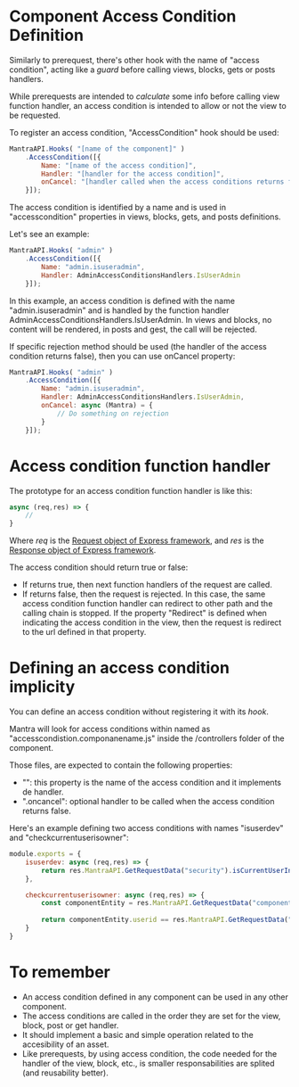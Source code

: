 # Component Access Condition Definition

Similarly to prerequest, there's other hook with the name of "access condition", acting like a *guard* before calling views, blocks, gets or posts handlers.

While prerequests are intended to *calculate* some info before calling view function handler, an access condition is intended to allow or not the view to be requested.

To register an access condition, "AccessCondition" hook should be used:

```js
MantraAPI.Hooks( "[name of the component]" )
    .AccessCondition([{
        Name: "[name of the access condition]",
        Handler: "[handler for the access condition]",
        onCancel: "[handler called when the access conditions returns false, optional]"
    }]);
```

The access condition is identified by a name and is used in "accesscondition" properties in views, blocks, gets, and posts definitions.

Let's see an example:

```js
MantraAPI.Hooks( "admin" )
    .AccessCondition([{
        Name: "admin.isuseradmin",
        Handler: AdminAccessConditionsHandlers.IsUserAdmin
    }]);
```

In this example, an access condition is defined with the name "admin.isuseradmin" and is handled by the function handler AdminAccessConditionsHandlers.IsUserAdmin. In views and blocks, no content will be rendered, in posts and gest, the call will be rejected.

If specific rejection method should be used (the handler of the access condition returns false), then you can use onCancel property:

```js
MantraAPI.Hooks( "admin" )
    .AccessCondition([{
        Name: "admin.isuseradmin",
        Handler: AdminAccessConditionsHandlers.IsUserAdmin,
        onCancel: async (Mantra) = {
            // Do something on rejection
        }
    }]);
```

# Access condition function handler

The prototype for an access condition function handler is like this:

```js
async (req,res) => {
    //
}
```

Where *req* is the [Request object of Express framework](https://expressjs.com/en/4x/api.html#req), and *res* is the [Response object of Express framework](http://expressjs.com/en/4x/api.html#res).

The access condition should return true or false:

* If returns true, then next function handlers of the request are called.
* If returns false, then the request is rejected. In this case, the same access condition function handler can redirect to other path and the calling chain is stopped. If the property "Redirect" is defined when indicating the access condition in the view, then the request is redirect to the url defined in that property.

# Defining an access condition implicity

You can define an access condition without registering it with its *hook*.

Mantra will look for access conditions within named as "accesscondistion.componanename.js" inside the /controllers folder of the component.

Those files, are expected to contain the following properties:

* "<access condition name>": this property is the name of the access condition and it implements de handler.
* "<access condition name>.oncancel": optional handler to be called when the access condition returns false.

Here's an example defining two access conditions with names "isuserdev" and "checkcurrentuserisowner":

```js
module.exports = {
    isuserdev: async (req,res) => {
        return res.MantraAPI.GetRequestData("security").isCurrentUserInRol("dev");
    },

    checkcurrentuserisowner: async (req,res) => {
        const componentEntity = res.MantraAPI.GetRequestData("componententityrequested");
        
        return componentEntity.userid == res.MantraAPI.GetRequestData("security").userId;
    }
}
```

# To remember

* An access condition defined in any component can be used in any other component.
* The access conditions are called in the order they are set for the view, block, post or get handler.
* It should implement a basic and simple operation related to the accesibility of an asset.
* Like prerequests, by using access condition, the code needed for the handler of the view, block, etc., is smaller responsabilities are splited (and reusability better). 